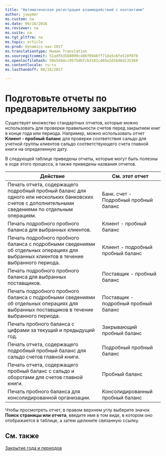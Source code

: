 ```yaml
---
title: "Автоматическая регистрация взаимодействий с контактами"
author: jswymer
ms.custom: na
ms.date: 09/16/2016
ms.reviewer: na
ms.suite: na
ms.tgt_pltfrm: na
ms.topic: article
ms-prod: dynamics-nav-2017
ms.translationtype: Human Translation
ms.sourcegitcommit: 51adfb3588099c496f0946ff71da5c6fe518f070
ms.openlocfilehash: 50e5d44cc9575dbfcb3181c465e2d16d6d135369
ms.contentlocale: ru-ru
ms.lasthandoff: 06/26/2017

---
```

# <a name="prepare-pre-closing-reports"></a>Подготовьте отчеты по предварительному закрытию
Существует множество стандартных отчетов, которые можно использовать для проверки правильности счетов перед закрытием книг в конце года или периода. Например, можно использовать отчет **Клиент - пробный баланс** для проверки соответствия сальдо для учетной группы клиентов сальдо соответствующего счета главной книги на определенную дату.

В следующей таблице приведены отчеты, которые могут быть полезны в ходе этого процесса, а также приведены названия отчетов.

|Действие     |См. этот отчет       |
|-------|----------------------|
|Печать отчета, содержащего подробный пробный баланс для одного или нескольких банковских счетов с дополнительными сведениями по отдельным операциям.|Банк. счет - Подробный пробный баланс|
|Печать подробного пробного баланса для выбранных клиентов.|Клиент - пробный баланс|
|Печать подробного пробного баланса с подробными сведениями об отдельных операциях для выбранных клиентов в течение выбранного периода.|Клиент - подробный пробный баланс|
|Печать подробного пробного баланса для выбранных поставщиков.|Поставщик - пробный баланс|
|Печать подробного пробного баланса с подробными сведениями об отдельных операциях для выбранных поставщиков в течение выбранного периода.|Поставщик - подробный пробный баланс|
|Печать пробного баланса с цифрами за текущий и предыдущий год.|Закрывающий пробный баланс|
|Печать отчета, содержащего подробный пробный баланс для сальдо счетов главной книги.|Подробный пробный баланс|
|Печать отчета, содержащего пробный баланс с сальдо и оборотами для счетов главной книги.|Пробный баланс|
|Печать пробного баланса для консолидированной организации.|Консолидированный пробный баланс|
Чтобы просмотреть отчет, в правом верхнем углу выберите значок **Поиск страницы или отчета**, введите имя в том виде, в котором оно отображается в таблице, а затем щелкните связанную ссылку.

## <a name="see-also"></a>См. также
[Закрытие года и периодов](year-close-years-periods.md)

